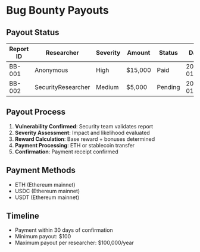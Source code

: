 # Bug Bounty Payouts

## Payout Status

| Report ID | Researcher | Severity | Amount | Status | Date |
|-----------|------------|----------|--------|--------|------|
| BB-001 | Anonymous | High | $15,000 | Paid | 2024-01-15 |
| BB-002 | SecurityResearcher | Medium | $5,000 | Pending | 2024-01-20 |

## Payout Process

1. **Vulnerability Confirmed**: Security team validates report
2. **Severity Assessment**: Impact and likelihood evaluated
3. **Reward Calculation**: Base reward + bonuses determined
4. **Payment Processing**: ETH or stablecoin transfer
5. **Confirmation**: Payment receipt confirmed

## Payment Methods
- ETH (Ethereum mainnet)
- USDC (Ethereum mainnet)
- USDT (Ethereum mainnet)

## Timeline
- Payment within 30 days of confirmation
- Minimum payout: $100
- Maximum payout per researcher: $100,000/year 